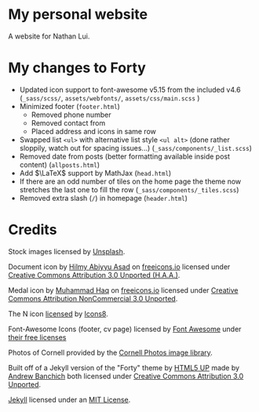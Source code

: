 # My personal website

A website for Nathan Lui.

# My changes to Forty

- Updated icon support to font-awesome v5.15 from the included v4.6 (`_sass/scss/`, `assets/webfonts/`, `assets/css/main.scss` )  
- Minimized footer (`footer.html`)  
  - Removed phone number  
  - Removed contact from  
  - Placed address and icons in same row  
- Swapped list `<ul>` with alternative list style `<ul alt>` (done rather sloppily, watch out for spacing issues...) (`_sass/components/_list.scss`)  
- Removed date from posts (better formatting available inside post content) (`allposts.html`)  
- Add $\LaTeX$ support by MathJax (`head.html`)  
- If there are an odd number of tiles on the home page the theme now stretches the last one to fill the row (`_sass/components/_tiles.scss`)  
- Removed extra slash (`/`) in homepage (`header.html`)  

# Credits

Stock images licensed by [Unsplash](https://unsplash.com/license).  

Document icon by [Hilmy Abiyyu Asad](https://freeicons.io/profile/75801) on [freeicons.io](freeicons.io) licensed under [Creative Commons Attribution 3.0 Unported (H.A.A.)](https://creativecommons.org/licenses/by/3.0/legalcode).  

Medal icon by [Muhammad Haq](https://freeicons.io/profile/75801) on [freeicons.io](freeicons.io) licensed under [Creative Commons Attribution NonCommercial 3.0 Unported](https://creativecommons.org/licenses/by-nc/3.0/legalcode).  

The N icon [licensed](https://intercom.help/icons8-7fb7577e8170/en/articles/5534926-universal-multimedia-licensing-agreement-for-icons8) by [Icons8](https://icons8.com/).  

Font-Awesome Icons (footer, cv page) licensed by [Font Awesome](https://fontawesome.com/) under [their free licenses](https://fontawesome.com/license/free)

Photos of Cornell provided by the [Cornell Photos image library](https://brand.cornell.edu/design-center/photography/).  

Built off of a Jekyll version of the "Forty" theme by [HTML5 UP](https://html5up.net/) made by [Andrew Banchich](https://github.com/andrewbanchich/forty-jekyll-theme) both licensed under [Creative Commons Attribution 3.0 Unported](https://creativecommons.org/licenses/by/3.0/legalcode).  

[Jekyll](http://jekyllrb.com/) licensed under an [MIT License](https://github.com/jekyll/jekyll/blob/master/LICENSE).  
